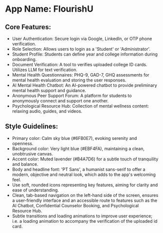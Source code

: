 # **App Name**: FlourishU

## Core Features:

- User Authentication: Secure login via Google, LinkedIn, or OTP phone verification.
- Role Selection: Allows users to login as a 'Student' or 'Administrator'.
- Student Profile: Students can define year and college information during onboarding.
- Document Verification: A tool to verifies uploaded college ID cards. Utilizes LLM for text verification.
- Mental Health Questionnaires: PHQ-9, GAD-7, GHQ assessments for mental health evaluation and storing the user responses.
- AI Mental Health Chatbot: An AI-powered chatbot to provide preliminary mental health support and guidance.
- Anonymous Peer Support Forum: A platform for students to anonymously connect and support one another.
- Psychological Resource Hub: Collection of mental wellness content: relaxing audio, guides, and videos.

## Style Guidelines:

- Primary color: Calm sky blue (#6FB0E7), evoking serenity and openness.
- Background color: Very light blue (#EBF4FA), maintaining a clean, unobtrusive canvas.
- Accent color: Muted lavender (#B4A7D6) for a subtle touch of tranquility and balance.
- Body and headline font: 'PT Sans', a humanist sans-serif to offer a modern, objective and neutral look, which adds to the app's welcoming feel.
- Use soft, rounded icons representing key features, aiming for clarity and ease of understanding.
- Clean, tab-based navigation on the left-hand side of the screen, ensures a user-friendly interface and an accessible route to features such as the AI Chatbot, Confidential Counselor Booking, and Psychological Resource Hub.
- Subtle transitions and loading animations to improve user experience; i.e. a loading animation to accompany the verification of the uploaded id card.